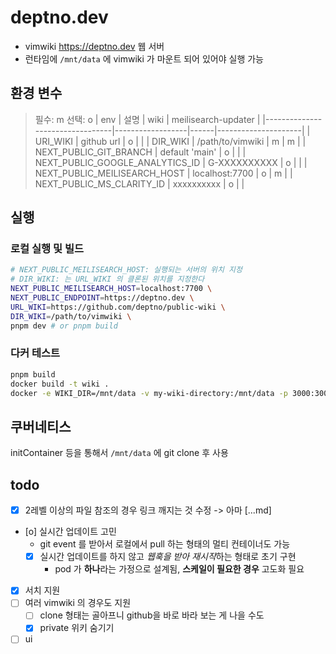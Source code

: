 # deptno.dev

- vimwiki <https://deptno.dev> 웹 서버
- 런타임에 `/mnt/data` 에 vimwiki 가 마운트 되어 있어야 실행 가능

## 환경 변수
> 필수: m
> 선택: o
| env                             | 설명             | wiki | meilisearch-updater |
|---------------------------------|------------------|------|---------------------|
| URI_WIKI                        | github url       | o    |                     |
| DIR_WIKI                        | /path/to/vimwiki | m    | m                   |
| NEXT_PUBLIC_GIT_BRANCH          | default 'main'   | o    |                     |
| NEXT_PUBLIC_GOOGLE_ANALYTICS_ID | G-XXXXXXXXXX     | o    |                     |
| NEXT_PUBLIC_MEILISEARCH_HOST    | localhost:7700   | o    | m                   |
| NEXT_PUBLIC_MS_CLARITY_ID       | xxxxxxxxxx       | o    |                     |

## 실행

### 로컬 실행 및 빌드
```sh
# NEXT_PUBLIC_MEILISEARCH_HOST: 실행되는 서버의 위치 지정
# DIR_WIKI: 는 URL_WIKI 의 클론된 위치를 지정한다
NEXT_PUBLIC_MEILISEARCH_HOST=localhost:7700 \
NEXT_PUBLIC_ENDPOINT=https://deptno.dev \
URL_WIKI=https://github.com/deptno/public-wiki \
DIR_WIKI=/path/to/vimwiki \
pnpm dev # or pnpm build
```

### 다커 테스트
```sh
pnpm build
docker build -t wiki .
docker -e WIKI_DIR=/mnt/data -v my-wiki-directory:/mnt/data -p 3000:3000 wiki
```

## 쿠버네티스
initContainer 등을 통해서 `/mnt/data` 에 git clone 후 사용

## todo
- [x] 2레벨 이상의 파일 참조의 경우 링크 깨지는 것 수정 -> 아마 [...md]
- [o] 실시간 업데이트 고민
  - git event 를 받아서 로컬에서 pull 하는 형태의 멀티 컨테이너도 가능
  - [x] 실시간 업데이트를 하지 않고 *웹훅을 받아 재시작*하는 형태로 초기 구현
    - pod 가 **하나**라는 가정으로 설계됨, **스케일이 필요한 경우** 고도화 필요
- [x] 서치 지원
- [ ] 여러 vimwiki 의 경우도 지원
  - [ ] clone 형태는 골아프니 github을 바로 바라 보는 게 나을 수도
  - [x] private 위키 숨기기
- [ ] ui
